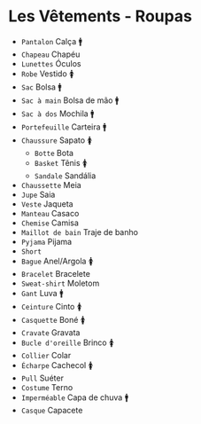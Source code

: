 # Les Vêtements - Roupas

-   `Pantalon` Calça 🚹
-   `Chapeau` Chapéu
-   `Lunettes` Óculos
-   `Robe` Vestido 🚺
-   `Sac` Bolsa 🚹
-   `Sac à main` Bolsa de mão 🚹
-   `Sac à dos` Mochila 🚹
-   `Portefeuille` Carteira 🚹
-   `Chaussure` Sapato 🚺
    -   `Botte` Bota
    -   `Basket` Tênis 🚺
    -   `Sandale` Sandália
-   `Chaussette` Meia
-   `Jupe` Saia
-   `Veste` Jaqueta
-   `Manteau` Casaco
-   `Chemise` Camisa
-   `Maillot de bain` Traje de banho
-   `Pyjama` Pijama
-   `Short`
-   `Bague` Anel/Argola 🚺
-   `Bracelet` Bracelete
-   `Sweat-shirt` Moletom
-   `Gant` Luva 🚹
-   `Ceinture` Cinto 🚺
-   `Casquette` Boné 🚺
-   `Cravate` Gravata
-   `Bucle d'oreille` Brinco 🚺
-   `Collier` Colar
-   `Écharpe` Cachecol 🚺
-   `Pull` Suéter
-   `Costume` Terno
-   `Imperméable` Capa de chuva 🚹
-   `Casque` Capacete
